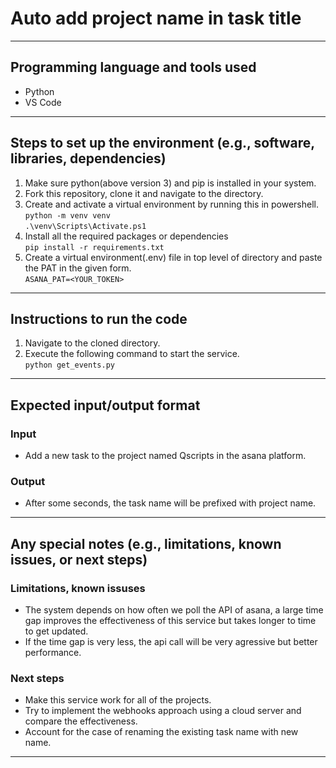 # Auto add project name in task title

---

## Programming language and tools used
* Python  
* VS Code
  
---

## Steps to set up the environment (e.g., software, libraries, dependencies)
1. Make sure python(above version 3) and pip is installed in your system.
2. Fork this repository, clone it and navigate to the directory.
3. Create and activate a virtual environment by running this in powershell.  
   ```python -m venv venv```  
   ```.\venv\Scripts\Activate.ps1```  
4. Install all the required packages or dependencies  
    ```pip install -r requirements.txt```   
5. Create a virtual environment(.env) file in top level of directory and paste the PAT in the given form.  
    ```ASANA_PAT=<YOUR_TOKEN>```  

---

## Instructions to run the code
1. Navigate to the cloned directory.
2. Execute the following command to start the service.  
    ```python get_events.py```  
---

## Expected input/output format
### Input
   - Add a new task to the project named Qscripts in the asana platform.

### Output
   - After some seconds, the task name will be prefixed with project name.
     
---

## Any special notes (e.g., limitations, known issues, or next steps)

### Limitations, known issuses
- The system depends on how often we poll the API of asana, a large time gap improves the effectiveness of this service but takes longer to time to get updated. 
- If the time gap is very less, the api call will be very agressive but better performance.


### Next steps
- Make this service work for all of the projects.
- Try to implement the webhooks approach using a cloud server and compare the effectiveness.
- Account for the case of renaming the existing task name with new name.

---

